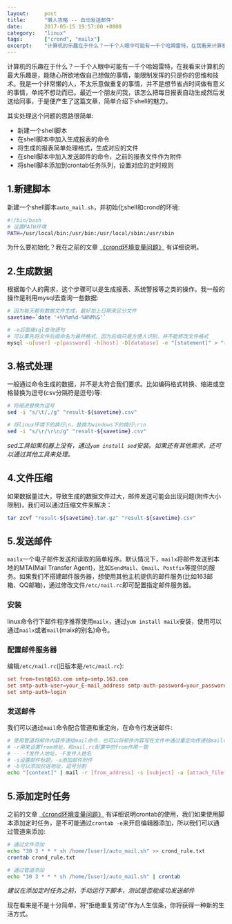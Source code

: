 ```yaml
---
layout:     post
title:      "懒人攻略 -- 自动发送邮件"
date:       2017-05-15 19:57:00 +0800
category:   "linux"
tags:       ["crond", "mailx"]
excerpt:    "计算机的乐趣在于什么？一千个人眼中可能有一千个哈姆雷特，在我看来计算机的最大乐趣是，能随心所欲地做自己想做的事情，能限制发挥的只是你的思维和技术。我是一个非常懒的人，不太乐意做重复的事情，并不是想节省点时间做有意义的事情，单纯不想动而已。最近一个朋友问我，该怎么把每日报表自动生成然后发送给同事，于是便产生了这篇文章，简单介绍下shell的魅力。"
---
```


计算机的乐趣在于什么？一千个人眼中可能有一千个哈姆雷特，在我看来计算机的最大乐趣是，能随心所欲地做自己想做的事情，能限制发挥的只是你的思维和技术。我是一个非常懒的人，不太乐意做重复的事情，并不是想节省点时间做有意义的事情，单纯不想动而已。最近一个朋友问我，该怎么把每日报表自动生成然后发送给同事，于是便产生了这篇文章，简单介绍下shell的魅力。

其实处理这个问题的思路很简单:

- 新建一个shell脚本
- 在shell脚本中加入生成报表的命令
- 将生成的报表简单处理格式，生成对应的文件
- 在shell脚本中加入发送邮件的命令，之前的报表文件作为附件
- 将shell脚本添加到crontab任务队列，设置对应的定时规则

## 1.新建脚本

新建一个shell脚本`auto_mail.sh`，并初始化shell和crond的环境:

```bash
#!/bin/bash
# 设置PATH环境
PATH=/usr/local/bin:/usr/bin:/usr/local/sbin:/usr/sbin
```

为什么要初始化？我在之前的文章 [《crond环境变量问题》](/2016/12/16/crond-env-problems/) 有详细说明。

## 2.生成数据

根据每个人的需求，这个步骤可以是生成报表、系统警报等之类的操作。我一般的操作是利用mysql去查询一些数据:

```bash
# 因为每天都有数据文件生成，最好加上日期来区分文件
savetime=`date '+%Y%m%d-%H%M%S'`

# -e后面接sql查询语句
# 可以事先将文件后缀命名为最终格式，因为后缀只是方便人识别，并不能修改文件格式
mysql -u[user] -p[password] -h[host] -D[database] -e "[statement]" > "result-${savetime}.csv"
```

## 3.格式处理

一般通过命令生成的数据，并不是太符合我们要求。比如编码格式转换、缩进或空格替换为逗号(csv分隔符是逗号)等:

```bash
# 将缩进替换为逗号
sed -i "s/\t/,/g" "result-${savetime}.csv"

# 将linux环境下的换行\n，替换为windows下的换行\r\n
sed -i "s/\r/\r\n/g" "result-${savetime}.csv"
```

_sed工具如果机器上没有，通过`yum install sed`安装。如果还有其他需求，还可以通过其他工具来处理。_

## 4.文件压缩

如果数据量过大，导致生成的数据文件过大，邮件发送可能会出现问题(附件大小限制)，我们可以通过压缩文件来解决：

```bash
tar zcvf "result-${savetime}.tar.gz" "result-${savetime}.csv"
```

## 5.发送邮件

`mailx`一个电子邮件发送和读取的简单程序。默认情况下，`mailx`将邮件发送到本地的MTA(Mail Transfer Agent)，比如`SendMail`、`Qmail`、`Postfix`等提供的服务。如果我们不搭建邮件服务器，想使用其他主机提供的邮件服务(比如163邮箱、QQ邮箱)，通过修改文件`/etc/nail.rc`即可配置指定邮件服务器。

### 安装

linux命令行下邮件程序推荐使用`mailx`，通过`yum install mailx`安装，使用可以通过`mailx`或者`mail`(maix的别名)命令。

### 配置邮件服务器

编辑`/etc/nail.rc`(旧版本是`/etc/mail.rc`):

```conf
set from=test@163.com smtp=smtp.163.com
set smtp-auth-user=your_E-mail_address smtp-auth-password=your_password
set smtp-auth=login
```

### 发送邮件

我们可以通过`mail`命令配合管道和重定向，在命令行发送邮件:

```bash
# 使用管道将邮件内容传递给mail命令，也可以将邮件内容写在文件中通过重定向传递给mail命令
# -r用来设置from地址，和nail.rc配置中的from作用一致
# -- -f发件人地址，-F发件人姓名
# -s设置邮件标题，-a添加邮件附件
# -b可以添加抄送地址，逗号分割
echo "[content]" | mail -r [from_address] -s [subject] -a [attach_file] [to_address]
```

## 5.添加定时任务

之前的文章 [《crond环境变量问题》](/2016/12/16/crond-env-problems/) 有详细说明crontab的使用，我们如果使用脚本添加定时任务，是不可能通过`crontab -e`来开启编辑器添加，所以我们可以通过管道来添加:

```bash
# 通过文件添加
echo "30 3 * * * sh /home/[user]/auto_mail.sh" >> crond_rule.txt
crontab crond_rule.txt

# 通过管道添加
echo "30 3 * * * sh /home/[user]/auto_mail.sh" | crontab
```

_建议在添加定时任务之前，手动运行下脚本，测试是否能成功发送邮件_

现在看来是不是十分简单，将"拒绝重复劳动"作为人生信条，你将获得一种新的生活方式。
